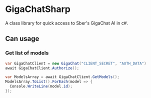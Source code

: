 # GigaChatSharp

A class library for quick access to Sber's GigaChat AI in c#.

## Can usage

### Get list of models
```csharp
var GigaChatClient = new GigaChat("CLIENT_SECRET", "AUTH_DATA")
await GigaChatClient.Authorize();

var ModelsArray = await GigaChatClient.GetModels();
ModelsArray.ToList().ForEach(model => {
  Console.WriteLine(model.id);
});
```
